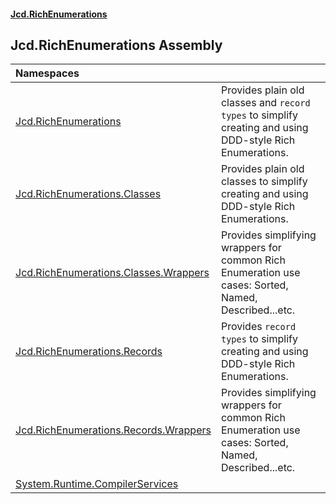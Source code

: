 #### [Jcd.RichEnumerations](index.md 'index')

## Jcd.RichEnumerations Assembly

| Namespaces | |
| :--- | :--- |
| [Jcd.RichEnumerations](Jcd.RichEnumerations.md 'Jcd.RichEnumerations') | Provides plain old classes and `record types` to simplify creating and using DDD-style Rich Enumerations. |
| [Jcd.RichEnumerations.Classes](Jcd.RichEnumerations.Classes.md 'Jcd.RichEnumerations.Classes') | Provides plain old classes to simplify creating and using DDD-style Rich Enumerations. |
| [Jcd.RichEnumerations.Classes.Wrappers](Jcd.RichEnumerations.Classes.Wrappers.md 'Jcd.RichEnumerations.Classes.Wrappers') | Provides simplifying wrappers for common Rich Enumeration use cases: Sorted, Named, Described...etc. |
| [Jcd.RichEnumerations.Records](Jcd.RichEnumerations.Records.md 'Jcd.RichEnumerations.Records') | Provides `record types` to simplify creating and using DDD-style Rich Enumerations. |
| [Jcd.RichEnumerations.Records.Wrappers](Jcd.RichEnumerations.Records.Wrappers.md 'Jcd.RichEnumerations.Records.Wrappers') | Provides simplifying wrappers for common Rich Enumeration use cases: Sorted, Named, Described...etc. |
| [System.Runtime.CompilerServices](System.Runtime.CompilerServices.md 'System.Runtime.CompilerServices') | |
